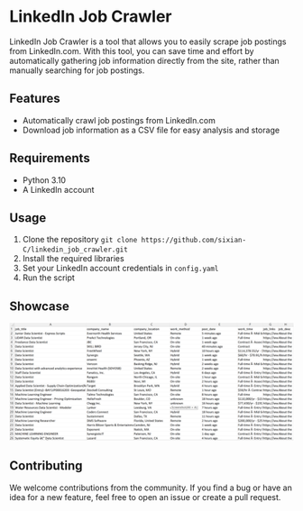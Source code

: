 # LinkedIn Job Crawler

LinkedIn Job Crawler is a tool that allows you to easily scrape job postings from LinkedIn.com. With this tool, you can save time and effort by automatically gathering job information directly from the site, rather than manually searching for job postings.

## Features

- Automatically crawl job postings from LinkedIn.com
- Download job information as a CSV file for easy analysis and storage

## Requirements

- Python 3.10
- A LinkedIn account

## Usage

1. Clone the repository
   `git clone https://github.com/sixian-C/linkedin_job_crawler.git`
2. Install the required libraries
3. Set your LinkedIn account credentials in `config.yaml`
4. Run the script

## Showcase

![scrape result](img/result.png)

## Contributing

We welcome contributions from the community. If you find a bug or have an idea for a new feature, feel free to open an issue or create a pull request.
